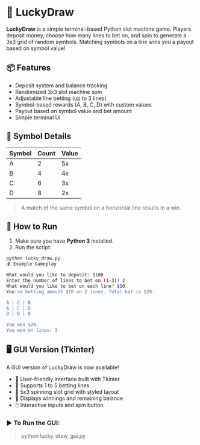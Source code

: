 # 🎰 LuckyDraw

**LuckyDraw** is a simple terminal-based Python slot machine game. Players deposit money, choose how many lines to bet on, and spin to generate a 3x3 grid of random symbols. Matching symbols on a line wins you a payout based on symbol value!

## 📦 Features

- Deposit system and balance tracking
- Randomized 3x3 slot machine spin
- Adjustable line betting (up to 3 lines)
- Symbol-based rewards (A, B, C, D) with custom values
- Payout based on symbol value and bet amount
- Simple terminal UI

## 🧠 Symbol Details

| Symbol | Count | Value |
|--------|-------|--------|
| A      | 2     | 5x     |
| B      | 4     | 4x     |
| C      | 6     | 3x     |
| D      | 8     | 2x     |

> A match of the same symbol on a horizontal line results in a win.

## 🚀 How to Run

1. Make sure you have **Python 3** installed.
2. Run the script:

```bash
python lucky_draw.py
💰 Example Gameplay

What would you like to deposit? $100
Enter the number of lines to bet on (1-3)? 2
What would you like to bet on each line? $10
You're betting amount $10 on 2 lines. Total bet is $20.

A | C | B
A | C | D
D | D | D

You won $20.
You won on lines: 3
```
## 🖥️ GUI Version (Tkinter)
A GUI version of LuckyDraw is now available!

- 🎨 User-friendly interface built with Tkinter
- 🔢 Supports 1 to 5 betting lines
- 🎰 5x3 spinning slot grid with styled layout
- 💸 Displays winnings and remaining balance
- 🖱️ Interactive inputs and spin button

### ▶️ To Run the GUI:
> python lucky_draw_gui.py
